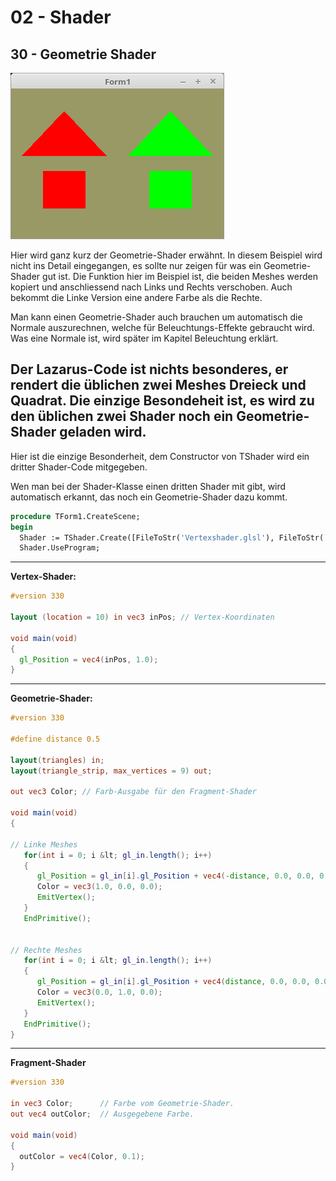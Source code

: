 # 02 - Shader
## 30 - Geometrie Shader

![image.png](image.png)

Hier wird ganz kurz der Geometrie-Shader erwähnt.
In diesem Beispiel wird nicht ins Detail eingegangen, es sollte nur zeigen für was ein Geometrie-Shader gut ist.
Die Funktion hier im Beispiel ist, die beiden Meshes werden kopiert und anschliessend nach Links und Rechts verschoben.
Auch bekommt die Linke Version eine andere Farbe als die Rechte.

Man kann einen Geometrie-Shader auch brauchen um automatisch die Normale auszurechnen, welche für Beleuchtungs-Effekte gebraucht wird.
Was eine Normale ist, wird später im Kapitel Beleuchtung erklärt.

Der Lazarus-Code ist nichts besonderes, er rendert die üblichen zwei Meshes Dreieck und Quadrat.
Die einzige Besondeheit ist, es wird zu den üblichen zwei Shader noch ein Geometrie-Shader geladen wird.
---
Hier ist die einzige Besonderheit, dem Constructor von TShader wird ein dritter Shader-Code mitgegeben.

Wen man bei der Shader-Klasse einen dritten Shader mit gibt, wird automatisch erkannt, das noch ein Geometrie-Shader dazu kommt.

```pascal
procedure TForm1.CreateScene;
begin
  Shader := TShader.Create([FileToStr('Vertexshader.glsl'), FileToStr('Geometrieshader.glsl'), FileToStr('Fragmentshader.glsl')]);
  Shader.UseProgram;
```

---
<b>Vertex-Shader:</b>

```glsl
#version 330

layout (location = 10) in vec3 inPos; // Vertex-Koordinaten
 
void main(void)
{
  gl_Position = vec4(inPos, 1.0);
}

```

---
<b>Geometrie-Shader:</b>

```glsl
#version 330

#define distance 0.5

layout(triangles) in;
layout(triangle_strip, max_vertices = 9) out;

out vec3 Color; // Farb-Ausgabe für den Fragment-Shader 

void main(void)
{

// Linke Meshes
   for(int i = 0; i &lt; gl_in.length(); i++)
   {
      gl_Position = gl_in[i].gl_Position + vec4(-distance, 0.0, 0.0, 0.0); // nach Links verschieben
      Color = vec3(1.0, 0.0, 0.0);                                         // Links Rot
      EmitVertex();
   }
   EndPrimitive();


// Rechte Meshes
   for(int i = 0; i &lt; gl_in.length(); i++)
   {
      gl_Position = gl_in[i].gl_Position + vec4(distance, 0.0, 0.0, 0.0);  // nach Rechts verschieben
      Color = vec3(0.0, 1.0, 0.0);                                         // Rechts Grün
      EmitVertex();
   }
   EndPrimitive();
}

```

---
<b>Fragment-Shader</b>

```glsl
#version 330

in vec3 Color;      // Farbe vom Geometrie-Shader.
out vec4 outColor;  // Ausgegebene Farbe.

void main(void)
{
  outColor = vec4(Color, 0.1);
}

```


